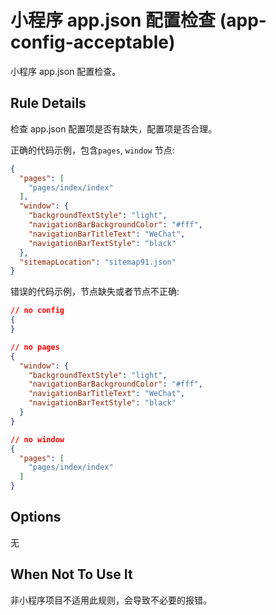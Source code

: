 # 小程序 app.json 配置检查 (app-config-acceptable)

小程序 app.json 配置检查。

## Rule Details

检查 app.json 配置项是否有缺失，配置项是否合理。

正确的代码示例，包含`pages`, `window` 节点:

```json
{
  "pages": [
    "pages/index/index"
  ],
  "window": {
    "backgroundTextStyle": "light",
    "navigationBarBackgroundColor": "#fff",
    "navigationBarTitleText": "WeChat",
    "navigationBarTextStyle": "black"
  },
  "sitemapLocation": "sitemap91.json"
}
```

错误的代码示例，节点缺失或者节点不正确:

```json
// no config
{
}

// no pages
{
  "window": {
    "backgroundTextStyle": "light",
    "navigationBarBackgroundColor": "#fff",
    "navigationBarTitleText": "WeChat",
    "navigationBarTextStyle": "black"
  }
}

// no window
{
  "pages": [
    "pages/index/index"
  ]
}
```

## Options

无

## When Not To Use It

非小程序项目不适用此规则，会导致不必要的报错。


